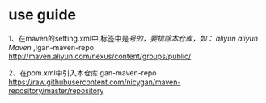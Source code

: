 # use guide
1、在maven的setting.xml中,<mirrorOf>标签中是*号的，要排除本仓库，如：
<mirror>
        <id>aliyun</id>
        <name>aliyun Maven</name>
        <mirrorOf>*,!gan-maven-repo</mirrorOf>
        <url>http://maven.aliyun.com/nexus/content/groups/public/</url>
</mirror>

2、在pom.xml中引入本仓库
<repositories>
        <repository>
            <id>gan-maven-repo</id>
            <url>https://raw.githubusercontent.com/nicygan/maven-repository/master/repository</url>
        </repository>
</repositories>
